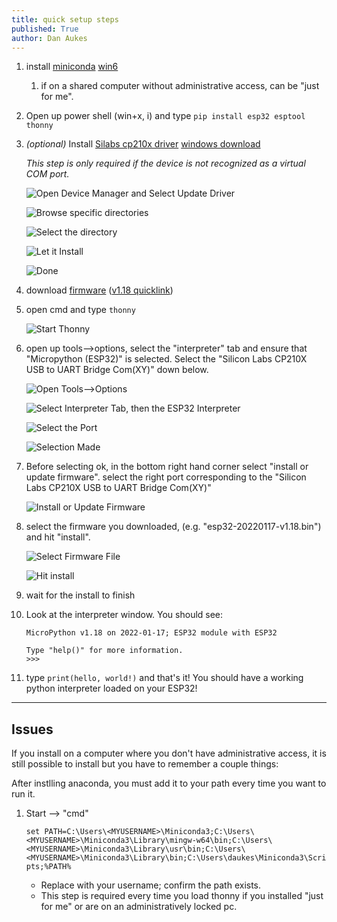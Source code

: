 ```yaml
---
title: quick setup steps
published: True
author: Dan Aukes
---
```


1. install [miniconda](https://docs.conda.io/en/latest/miniconda.html) [win6](https://repo.anaconda.com/miniconda/Miniconda3-latest-Windows-x86_64.exe)
    1. if on a shared computer without administrative access, can be "just for me".
1. Open up power shell (win+x, i) and type ```pip install esp32 esptool thonny```
1. _(optional)_ Install [Silabs cp210x driver](https://www.silabs.com/developers/usb-to-uart-bridge-vcp-drivers) [windows download](https://www.silabs.com/documents/public/software/CP210x_Universal_Windows_Driver.zip)

    _This step is only required if the device is not recognized as a virtual COM port._
    
    ![Open Device Manager and Select Update Driver](00.png)

    ![Browse specific directories](01.png)

    ![Select the directory](02.png)

    ![Let it Install](04.png)

    ![Done](05.png)

1. download [firmware](https://micropython.org/download/esp32/) ([v1.18 quicklink](https://micropython.org/resources/firmware/esp32-20220117-v1.18.bin))

1. open cmd and type ```thonny```

    ![Start Thonny](10.png)
    
1. open up tools-->options, select the "interpreter" tab and ensure that "Micropython (ESP32)" is selected.  Select the "Silicon Labs CP210X USB to UART Bridge Com(XY)" down below.

    ![Open Tools-->Options](20.png)
    
    ![Select Interpreter Tab, then the ESP32 Interpreter](30.png)
    
    ![Select the Port](40.png)
    
    ![Selection Made](50.png)

1. Before selecting ok, in the bottom right hand corner select "install or update firmware".  select the right port corresponding to the "Silicon Labs CP210X USB to UART Bridge Com(XY)"

    ![Install or Update Firmware](60.png)

1. select the firmware you downloaded, (e.g. "esp32-20220117-v1.18.bin") and hit "install".

    ![Select Firmware File](70.png)
    
    ![Hit install](80.png)

1. wait for the install to finish
1. Look at the interpreter window.  You should see:

    ```
    MicroPython v1.18 on 2022-01-17; ESP32 module with ESP32
    
    Type "help()" for more information.
    >>> 
    ```
1. type ```print(hello, world!)``` and that's it!  You should have a working python interpreter loaded on your ESP32!
    
    
----

## Issues

If you install on a computer where you don't have administrative access, it is still possible to install  but you have to remember a couple things:

After instlling anaconda, you must add it to your path every time you want to run it.  

1. Start --> "cmd"
 
    ```set PATH=C:\Users\<MYUSERNAME>\Miniconda3;C:\Users\<MYUSERNAME>\Miniconda3\Library\mingw-w64\bin;C:\Users\<MYUSERNAME>\Miniconda3\Library\usr\bin;C:\Users\<MYUSERNAME>\Miniconda3\Library\bin;C:\Users\daukes\Miniconda3\Scripts;%PATH%```
    
    * Replace <MYUSERNAME> with your username; confirm the path exists.
    * This step is required every time you load thonny if you installed "just for me" or are on an administratively locked pc.
    
